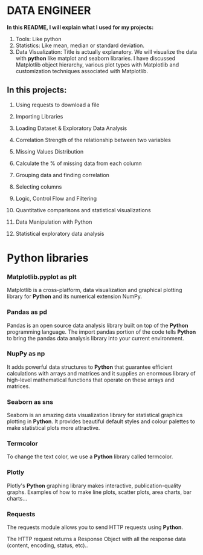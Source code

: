 
# **DATA ENGINEER**

**In this README, I will explain what I used for my projects:**

1. Tools: Like python
2. Statistics: Like mean, median or standard deviation.
3. Data Visualization: Title is actually explanatory. We will visualize the data with **python** like matplot and seaborn libraries. I have discussed Matplotlib object hierarchy, various plot types with Matplotlib and customization techniques associated with Matplotlib.

## In this projects:

1. Using requests to download a file

2. Importing Libraries

3. Loading Dataset & Exploratory Data Analysis

4. Correlation Strength of the relationship between two variables

5. Missing Values Distribution

6. Calculate the % of missing data from each column

7. Grouping data and finding correlation

8. Selecting columns

9. Logic, Control Flow and Filtering

10. Quantitative comparisons and statistical visualizations

11. Data Manipulation with Python

12. Statistical exploratory data analysis


# Python libraries

### Matplotlib.pyplot as plt

Matplotlib is a cross-platform, data visualization and graphical plotting library for **Python** and its numerical extension NumPy.

### Pandas as pd

Pandas is an open source data analysis library built on top of the **Python** programming language. The import pandas portion of the code tells **Python** to bring the pandas data analysis library into your current environment.

### NupPy as np

It adds powerful data structures to **Python** that guarantee efficient calculations with arrays and matrices and it supplies an enormous library of high-level mathematical functions that operate on these arrays and matrices.

### Seaborn as sns

Seaborn is an amazing data visualization library for statistical graphics plotting in **Python**. It provides beautiful default styles and colour palettes to make statistical plots more attractive.

### Termcolor

To change the text color, we use a **Python** library called termcolor.

### Plotly

Plotly's **Python** graphing library makes interactive, publication-quality graphs. Examples of how to make line plots, scatter plots, area charts, bar charts...

### Requests

The requests module allows you to send HTTP requests using **Python**.

The HTTP request returns a Response Object with all the response data (content, encoding, status, etc)..